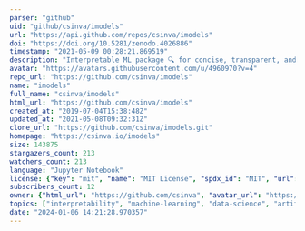 ```yaml
---
parser: "github"
uid: "github/csinva/imodels"
url: "https://api.github.com/repos/csinva/imodels"
doi: "https://doi.org/10.5281/zenodo.4026886"
timestamp: "2021-05-09 00:28:21.869519"
description: "Interpretable ML package 🔍 for concise, transparent, and accurate predictive modeling (sklearn-compatible)."
avatar: "https://avatars.githubusercontent.com/u/4960970?v=4"
repo_url: "https://github.com/csinva/imodels"
name: "imodels"
full_name: "csinva/imodels"
html_url: "https://github.com/csinva/imodels"
created_at: "2019-07-04T15:38:48Z"
updated_at: "2021-05-08T09:32:31Z"
clone_url: "https://github.com/csinva/imodels.git"
homepage: "https://csinva.io/imodels"
size: 143875
stargazers_count: 213
watchers_count: 213
language: "Jupyter Notebook"
license: {"key": "mit", "name": "MIT License", "spdx_id": "MIT", "url": "https://api.github.com/licenses/mit", "node_id": "MDc6TGljZW5zZTEz"}
subscribers_count: 12
owner: {"html_url": "https://github.com/csinva", "avatar_url": "https://avatars.githubusercontent.com/u/4960970?v=4", "login": "csinva", "type": "User"}
topics: ["interpretability", "machine-learning", "data-science", "artificial-intelligence", "ml", "ai", "statistics", "scikit-learn", "python", "bayesian-rule-lists", "optimal-classification-tree", "rulefit", "uncertainty", "demo", "tutorial", "imodels", "rule-learning", "supervised-learning"]
date: "2024-01-06 14:21:28.970357"
---
```

